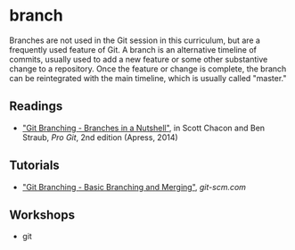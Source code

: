 # branch

Branches are not used in the Git session in this curriculum, but are a frequently used feature of Git. A branch is an alternative timeline of commits, usually used to add a new feature or some other substantive change to a repository. Once the feature or change is complete, the branch can be reintegrated with the main timeline, which is usually called "master."

## Readings

- ["Git Branching - Branches in a Nutshell"](https://git-scm.com/book/en/v2/Git-Branching-Branches-in-a-Nutshell), in Scott Chacon and Ben Straub, _Pro Git_, 2nd edition (Apress, 2014)

## Tutorials

- ["Git Branching - Basic Branching and Merging"](https://git-scm.com/book/en/v2/Git-Branching-Basic-Branching-and-Merging), _git-scm.com_

## Workshops

- git

